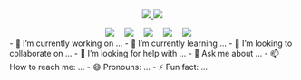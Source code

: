 <div align="center" dir="auto">
    <a href="https://anorange.icu/" rel="nofollow">
      <img src="https://readme-typing-svg.herokuapp.com/?lines=console.log(%22Hello%2C%20World!%22);小橙同学祝您今天愉快!&center=true&size=27">
    </a>
  <a><img src="https://cdn.anorange.icu/blog/image_header.jpg"></a>
    <p></p>
  </div>
<div align="center" dir="auto">
    <a href="https://anorange.icu/" rel="nofollow"><img src="https://img.shields.io/badge/Website-博客-blue" style="max-width: 100%;"></a>&emsp;
    <a href="https://weibo.com/u/6714461323" rel="nofollow"><img src="https://img.shields.io/badge/weibo-微博-blue" style="max-width: 100%;"></a>&emsp;
    <a href="https://cdn.anorange.icu/%E5%BE%AE%E4%BF%A1%E4%BA%8C%E7%BB%B4%E7%A0%81.jpg" rel="nofollow"><img src=https://img.shields.io/badge/WeChat-微信-07c160" style="max-width: 100%;"></a>&emsp;
    <a href="https://space.bilibili.com/510873425" rel="nofollow"><img src="https://camo.githubusercontent.com/b1eef5b46962c08cac3e579d9295ed12752bf058de1a30260d17664a23b5e94f/68747470733a2f2f696d672e736869656c64732e696f2f62616467652f42696c6962696c692d42e7ab992d666636396234" data-canonical-src="https://img.shields.io/badge/Bilibili-B站-ff69b4" style="max-width: 100%;"></a>&emsp;
    <a href="https://blog.csdn.net/m0_47360345" rel="nofollow"><img src="https://img.shields.io/badge/CSDN-论坛-c32136" style="max-width: 100%;"></a>&emsp;
  </div>
- 🔭 I’m currently working on ...
- 🌱 I’m currently learning ...
- 👯 I’m looking to collaborate on ...
- 🤔 I’m looking for help with ...
- 💬 Ask me about ...
- 📫 How to reach me: ...
- 😄 Pronouns: ...
- ⚡ Fun fact: ...











<!--
**cyx614997005/cyx614997005** is a ✨ _special_ ✨ repository because its `README.md` (this file) appears on your GitHub profile.

Here are some ideas to get you started:

- 🔭 I’m currently working on ...
- 🌱 I’m currently learning ...
- 👯 I’m looking to collaborate on ...
- 🤔 I’m looking for help with ...
- 💬 Ask me about ...
- 📫 How to reach me: ...
- 😄 Pronouns: ...
- ⚡ Fun fact: ...
-->
